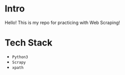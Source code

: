 # Intro
Hello! This is my repo for practicing with Web Scraping!
# Tech Stack
* `Python3`
* `Scrapy`
* `xpath`
